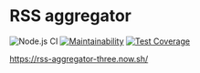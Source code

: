 # RSS aggregator

![Node.js CI](https://github.com/NMVikings/frontend-project-lvl3/workflows/Node.js%20CI/badge.svg)
[![Maintainability](https://api.codeclimate.com/v1/badges/db93abaacdf563b3cf1c/maintainability)](https://codeclimate.com/github/NMVikings/frontend-project-lvl3/maintainability)
[![Test Coverage](https://api.codeclimate.com/v1/badges/db93abaacdf563b3cf1c/test_coverage)](https://codeclimate.com/github/NMVikings/frontend-project-lvl3/test_coverage)

https://rss-aggregator-three.now.sh/
